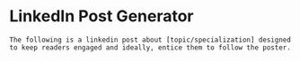 # LinkedIn Post Generator

`The following is a linkedin post about [topic/specialization] designed to keep readers engaged and ideally, entice them to follow the poster.`
